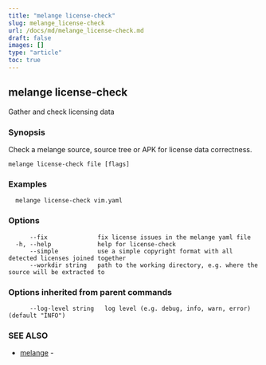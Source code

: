 ```yaml
---
title: "melange license-check"
slug: melange_license-check
url: /docs/md/melange_license-check.md
draft: false
images: []
type: "article"
toc: true
---
```

## melange license-check

Gather and check licensing data

### Synopsis

Check a melange source, source tree or APK for license data correctness.

```
melange license-check file [flags]
```

### Examples

```
  melange license-check vim.yaml
```

### Options

```
      --fix              fix license issues in the melange yaml file
  -h, --help             help for license-check
      --simple           use a simple copyright format with all detected licenses joined together
      --workdir string   path to the working directory, e.g. where the source will be extracted to
```

### Options inherited from parent commands

```
      --log-level string   log level (e.g. debug, info, warn, error) (default "INFO")
```

### SEE ALSO

* [melange](/docs/md/melange.md)	 - 

